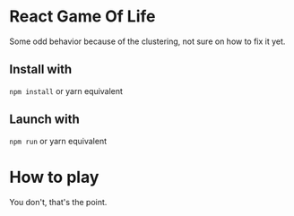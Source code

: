 # React Game Of Life

Some odd behavior because of the clustering, not sure on how to fix it yet.

## Install with

```npm install``` or yarn equivalent

## Launch with 

```npm run``` or yarn equivalent

# How to play

You don't, that's the point.